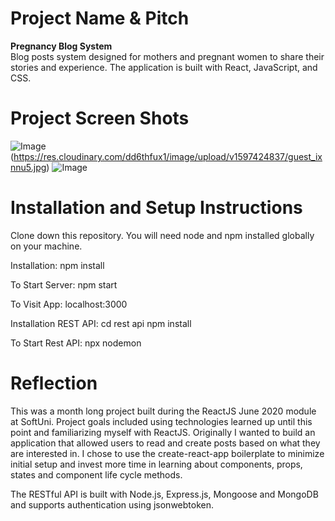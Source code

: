 # Project Name & Pitch

**Pregnancy Blog System**</br>
Blog posts system designed for mothers and pregnant women to share their stories and experience. The application is built with React, JavaScript, and CSS.

# Project Screen Shots

 ![Image](https://octodex.github.com/images/yaktocat.png)(https://res.cloudinary.com/dd6thfux1/image/upload/v1597424837/guest_ixnnu5.jpg)
 ![Image](https://res.cloudinary.com/dd6thfux1/image/upload/v1597424837/user_dvvlky.jpg)
 
# Installation and Setup Instructions

Clone down this repository. You will need node and npm installed globally on your machine.

Installation:
npm install

To Start Server:
npm start

To Visit App:
localhost:3000


Installation REST API:
cd rest api 
npm install

To Start Rest API:
npx nodemon

# Reflection

This was a month long project built during the ReactJS June 2020 module at SoftUni. Project goals included using technologies learned up until this point and familiarizing myself with ReactJS.
Originally I wanted to build an application that allowed users to read and create posts based on what they are interested in. I chose to use the create-react-app boilerplate to minimize initial setup and invest more time in learning about components, props, states and component life cycle methods.

The RESTful API is built with Node.js, Express.js, Mongoose and MongoDB and supports authentication using jsonwebtoken.


